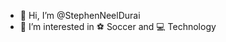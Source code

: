 - 👋 Hi, I’m @StephenNeelDurai
- 👀 I’m interested in ⚽ Soccer and 💻 Technology

<!---
StephenNeelDurai/StephenNeelDurai is a ✨ special ✨ repository because its `README.md` (this file) appears on your GitHub profile.
You can click the Preview link to take a look at your changes.
--->
